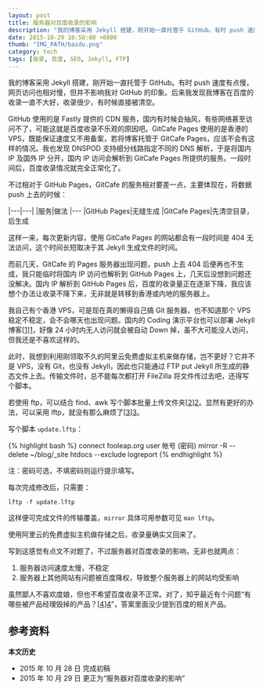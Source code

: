 ```yaml
--- 
layout: post
title: 服务器对百度收录的影响
description: "我的博客采用 Jekyll 搭建，刚开始一直托管于 GitHub。有时 push 速度有点慢，网页访问也相对慢，但并不影响我对 GitHub 的印象。后来我发现我博客在百度的收录一直不大好，收录很少，有时候直接被清空。"
date: 2015-10-29 10:50:00 +0800
thumb: "IMG_PATH/baidu.png"
category: tech
tags: [收录, 百度, SEO, Jekyll, FTP]
---
```


我的博客采用 Jekyll 搭建，刚开始一直托管于 GitHub。有时 push 速度有点慢，网页访问也相对慢，但并不影响我对 GitHub 的印象。后来我发现我博客在百度的收录一直不大好，收录很少，有时候直接被清空。

GitHub 使用的是 Fastly 提供的 CDN 服务，国内有时候会抽风，有些网络甚至访问不了，可能这就是百度收录不乐观的原因吧。GitCafe Pages 使用的是香港的 VPS，既能保证速度又不用备案，若将博客托管于 GitCafe Pages，应该不会有这样的情况。我也发现 DNSPOD 支持细分线路指定不同的 DNS 解析，于是将国内 IP 及国外 IP 分开，国内 IP 访问会解析到 GitCafe Pages 所提供的服务。一段时间后，百度收录情况就完全正常化了。

不过相对于 GitHub Pages，GitCafe 的服务相对要差一点，主要体现在，将数据 push 上去的时候：

|---|---|
|服务|做法
|---
|GitHub Pages|无缝生成
|GitCafe Pages|先清空目录，后生成

这样一来，每次更新内容，使用 GitCafe Pages 的网站都会有一段时间是 404 无法访问，这个时间长短取决于其 Jekyll 生成文件的时间。

而前几天，GitCafe 的 Pages 服务器出现问题，push 上去 404 后便再也不生成，我只能临时将国内 IP 访问也解析到 GitHub Pages 上，几天后没想到问题还没解决。国内 IP 解析到 GitHub Pages 后，百度的收录量正在逐渐下降，我应该想个办法让收录不降下来，无非就是转移到香港或内地的服务器上。

我自己有个香港 VPS，可是现在真的懒得自己搞 Git 服务器，也不知道那个 VPS 稳定不稳定，会不会哪天也出现问题。国内的 Coding 演示平台也可以部署 Jekyll 博客[[1]][1]，好像 24 小时内无人访问就会被自动 Down 掉，虽不大可能没人访问，但我还是不喜欢这样的。

此时，我想到利用刚领取不久的阿里云免费虚拟主机来做存储，岂不更好？它并不是 VPS，没有 Git，也没有 Jekyll，因此也只能通过 FTP put Jekyll 所生成的静态文件上去。传输文件时，总不能每次都打开 FileZilla 将文件传过去吧，还得写个脚本。

若使用 ftp，可以结合 find、awk 写个脚本批量上传文件夹[[2]][2]。显然有更好的办法，可以采用 lftp，就没有那么麻烦了[[3]][3]。

写个脚本 `update.lftp`：

{% highlight bash %}
connect fooleap.org
user 帐号 (密码)
mirror -R --delete ~/blog/_site htdocs --exclude logreport
{% endhighlight %}

注：密码可选，不填密码则运行提示填写。

每次完成修改后，只需要：

    lftp -f update.lftp

这样便可完成文件的传输覆盖，`mirror` 具体可用参数可见 `man lftp`。

使用阿里云的免费虚拟主机做存储之后，收录量确实又回来了。

写到这感觉有点文不对题了，不过服务器对百度收录的影响，无非也就两点：

1. 服务器访问速度太慢，不稳定
2. 服务器上其他网站有问题被百度降权，导致整个服务器上的网站均受影响

虽然鄙人不喜欢度娘，但也不希望百度收录不正常。对了，知乎最近有个问题“有哪些被产品经理毁掉的产品？[[4]][4]”，答案里面没少提到百度的相关产品。

## 参考资料

[1]: https://ruby-china.org/topics/23329 "在 coding.net 上部署 Jekyll 博客 &raquo; Topics &raquo; Ruby China"
[2]: http://segmentfault.com/a/1190000000777713 "用二句Shell命令实现FTP批量上传文件夹 - SegmentFault"
[3]: https://lug.ustc.edu.cn/wiki/linux_digest/lftp#奇巧淫技-使用lftp同步个人主页 "奇巧淫技-使用lftp同步个人主页"
[4]: http://www.zhihu.com/question/36842186 "有哪些被产品经理毁掉的产品？ - 知乎"

**本文历史**

* 2015 年 10 月 28 日 完成初稿
* 2015 年 10 月 29 日 更正为“服务器对百度收录的影响”

